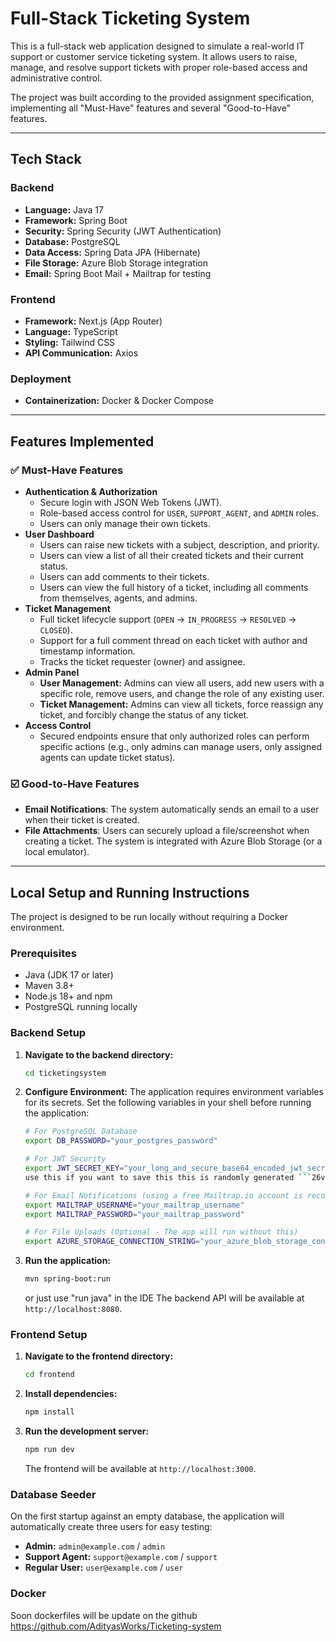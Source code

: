 # Full-Stack Ticketing System

This is a full-stack web application designed to simulate a real-world IT support or customer service ticketing system. It allows users to raise, manage, and resolve support tickets with proper role-based access and administrative control.

The project was built according to the provided assignment specification, implementing all "Must-Have" features and several "Good-to-Have" features.

---

## Tech Stack

### Backend
* **Language:** Java 17
* **Framework:** Spring Boot
* **Security:** Spring Security (JWT Authentication)
* **Database:** PostgreSQL
* **Data Access:** Spring Data JPA (Hibernate)
* **File Storage:** Azure Blob Storage integration
* **Email:** Spring Boot Mail + Mailtrap for testing

### Frontend
* **Framework:** Next.js (App Router)
* **Language:** TypeScript
* **Styling:** Tailwind CSS
* **API Communication:** Axios

### Deployment
* **Containerization:** Docker & Docker Compose

---

## Features Implemented

### ✅ Must-Have Features

* **Authentication & Authorization**
    * Secure login with JSON Web Tokens (JWT).
    * Role-based access control for `USER`, `SUPPORT_AGENT`, and `ADMIN` roles.
    * Users can only manage their own tickets.
* **User Dashboard**
    * Users can raise new tickets with a subject, description, and priority.
    * Users can view a list of all their created tickets and their current status.
    * Users can add comments to their tickets.
    * Users can view the full history of a ticket, including all comments from themselves, agents, and admins.
* **Ticket Management**
    * Full ticket lifecycle support (`OPEN` → `IN_PROGRESS` → `RESOLVED` → `CLOSED`).
    * Support for a full comment thread on each ticket with author and timestamp information.
    * Tracks the ticket requester (owner) and assignee.
* **Admin Panel**
    * **User Management:** Admins can view all users, add new users with a specific role, remove users, and change the role of any existing user.
    * **Ticket Management:** Admins can view all tickets, force reassign any ticket, and forcibly change the status of any ticket.
* **Access Control**
    * Secured endpoints ensure that only authorized roles can perform specific actions (e.g., only admins can manage users, only assigned agents can update ticket status).

### ☑️ Good-to-Have Features

* **Email Notifications**: The system automatically sends an email to a user when their ticket is created.
* **File Attachments**: Users can securely upload a file/screenshot when creating a ticket. The system is integrated with Azure Blob Storage (or a local emulator).

---

## Local Setup and Running Instructions

The project is designed to be run locally without requiring a Docker environment.

### Prerequisites
* Java (JDK 17 or later)
* Maven 3.8+
* Node.js 18+ and npm
* PostgreSQL running locally

### Backend Setup

1.  **Navigate to the backend directory:**
    ```bash
    cd ticketingsystem
    ```
2.  **Configure Environment:**
    The application requires environment variables for its secrets. Set the following variables in your shell before running the application:
    ```bash
    # For PostgreSQL Database
    export DB_PASSWORD="your_postgres_password"

    # For JWT Security
    export JWT_SECRET_KEY="your_long_and_secure_base64_encoded_jwt_secret"
    use this if you want to save this this is randomly generated ```26vMztoL0UQqNUZAKmIIbErDKH5r7V4l26vMztoL0UQqNUZAKmIIbErDKH5r7V4l```
    
    # For Email Notifications (using a free Mailtrap.io account is recommended for testing)
    export MAILTRAP_USERNAME="your_mailtrap_username"
    export MAILTRAP_PASSWORD="your_mailtrap_password"
    
    # For File Uploads (Optional - The app will run without this)
    export AZURE_STORAGE_CONNECTION_STRING="your_azure_blob_storage_connection_string"
    ```
3.  **Run the application:**
    ```bash
    mvn spring-boot:run
    ```
    or just use "run java" in the IDE
    The backend API will be available at `http://localhost:8080`.

### Frontend Setup

1.  **Navigate to the frontend directory:**
    ```bash
    cd frontend
    ```
2.  **Install dependencies:**
    ```bash
    npm install
    ```
3.  **Run the development server:**
    ```bash
    npm run dev
    ```
    The frontend will be available at `http://localhost:3000`.

### Database Seeder

On the first startup against an empty database, the application will automatically create three users for easy testing:
* **Admin:** `admin@example.com` / `admin`
* **Support Agent:** `support@example.com` / `support`
* **Regular User:** `user@example.com` / `user`


### Docker

Soon dockerfiles will be update on the github https://github.com/AdityasWorks/Ticketing-system